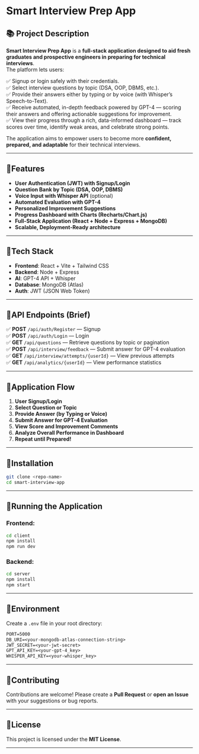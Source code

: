 # Smart Interview Prep App

## 📚 Project Description

**Smart Interview Prep App** is a **full-stack application designed to aid fresh graduates and prospective engineers in preparing for technical interviews**.  
The platform lets users:

✅ Signup or login safely with their credentials.  
✅ Select interview questions by topic (DSA, OOP, DBMS, etc.).  
✅ Provide their answers either by typing or by voice (with Whisper’s Speech-to-Text).  
✅ Receive automated, in-depth feedback powered by GPT-4 — scoring their answers and offering actionable suggestions for improvement.  
✅ View their progress through a rich, data-informed dashboard — track scores over time, identify weak areas, and celebrate strong points.

The application aims to empower users to become more **confident, prepared, and adaptable** for their technical interviews.

---

## 🔹Features

- **User Authentication (JWT) with Signup/Login**  
- **Question Bank by Topic (DSA, OOP, DBMS)**  
- **Voice Input with Whisper API** (optional)   
- **Automated Evaluation with GPT-4**   
- **Personalized Improvement Suggestions**   
- **Progress Dashboard with Charts (Recharts/Chart.js)**   
- **Full-Stack Application (React + Node + Express + MongoDB)**   
- **Scalable, Deployment-Ready architecture**    

---

## 🔹Tech Stack

- **Frontend**: React + Vite + Tailwind CSS
- **Backend**: Node + Express
- **AI**: GPT-4 API + Whisper
- **Database**: MongoDB (Atlas)
- **Auth**: JWT (JSON Web Token)

---

## 🔹API Endpoints (Brief)

✅ **POST** `/api/auth/Register` — Signup  
✅ **POST** `/api/auth/Login` — Login  
✅ **GET** `/api/questions` — Retrieve questions by topic or pagination  
✅ **POST** `/api/interview/feedback` — Submit answer for GPT-4 evaluation  
✅ **GET** `/api/interview/attempts/{userId}` — View previous attempts  
✅ **GET** `/api/analytics/{userId}` — View performance statistics

---

## 🔹Application Flow

1. **User Signup/Login**  
2. **Select Question or Topic**  
3. **Provide Answer (by Typing or Voice)**  
4. **Submit Answer for GPT-4 Evaluation**  
5. **View Score and Improvement Comments**  
6. **Analyze Overall Performance in Dashboard**  
7. **Repeat until Prepared!**  

---

## 🔹Installation

```bash
git clone <repo-name>
cd smart-interview-app
```

---

## 🔹Running the Application

### Frontend:

```bash
cd client
npm install
npm run dev
```

### Backend:

```bash
cd server
npm install
npm start
```

---

## 🔹Environment

Create a `.env` file in your root directory:

```txt
PORT=5000
DB_URI=<your-mongodb-atlas-connection-string>
JWT_SECRET=<your-jwt-secret>
GPT_API_KEY=<your-gpt-4_key>
WHISPER_API_KEY=<your-whisper_key>
```

---

## 🔹Contributing

Contributions are welcome! Please create a **Pull Request** or **open an Issue** with your suggestions or bug reports.

---

## 🔹License

This project is licensed under the **MIT License**.

---


